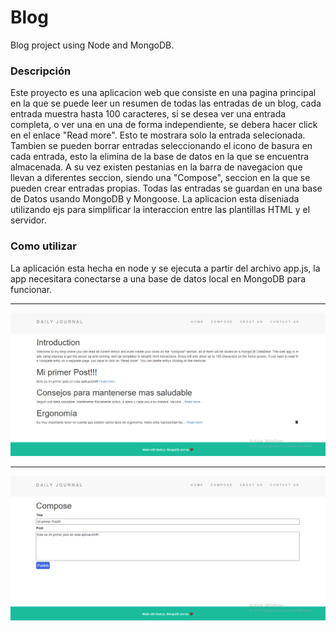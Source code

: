# Blog
Blog project using Node and MongoDB.

### Descripción
Este proyecto es una aplicacion web que consiste en una pagina principal en la que se puede leer un resumen de todas las entradas de un blog, cada entrada muestra hasta 100 caracteres, si se desea ver una entrada completa, o ver una en una de forma independiente, se debera hacer click en el enlace "Read more". Esto te mostrara solo la entrada selecionada. Tambien se pueden borrar entradas seleccionando el icono de basura en cada entrada, esto la elimina de la base de datos en la que se encuentra almacenada. A su vez existen pestanias en la barra de navegacion que llevan a diferentes seccion, siendo una "Compose", seccion en la que se pueden crear entradas propias. Todas las entradas se guardan en una base de Datos usando MongoDB y Mongoose.
La aplicacion esta diseniada utilizando ejs para simplificar la interaccion entre las plantillas HTML y el servidor.

### Como utilizar
La aplicación esta hecha en node y se ejecuta a partir del archivo app.js, la app necesitara conectarse a una base de datos local en MongoDB para funcionar.

***
![](images/home_page.png)
***
![](images/compose_page.png)

